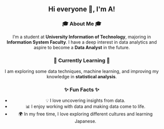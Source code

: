 <h2 align="center">Hi everyone 👋, I'm A!</h2>

<h3 align="center">🎓 About Me 🎓</h3>

<p align="center">
  I’m a student at <strong>University Information of Technology</strong>, majoring in <strong>Information System Faculty</strong>. I have a deep interest in data analytics and aspire to become a <strong>Data Analyst</strong> in the future.
</p>

<h3 align="center">🌱 Currently Learning 🌱</h3>

<p align="center">
  I am exploring some data techniques, machine learning, and improving my knowledge in <strong>statistical analysis</strong>. 
</p>

<h3 align="center">✨ Fun Facts ✨</h3>

<ul align="center">
  <li>💡 I love uncovering insights from data.</li>
  <li>📊 I enjoy working with data and making data come to life.</li>
  <li>🌍 In my free time, I love exploring different cultures and learning Japanese.</li>
</ul>
